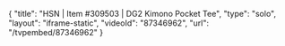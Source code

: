 {
    "title": "HSN | Item #309503 | DG2 Kimono Pocket Tee",
    "type": "solo",
    "layout": "iframe-static",
    "videoId": "87346962",
    "url": "\/tvpembed\/87346962"
}